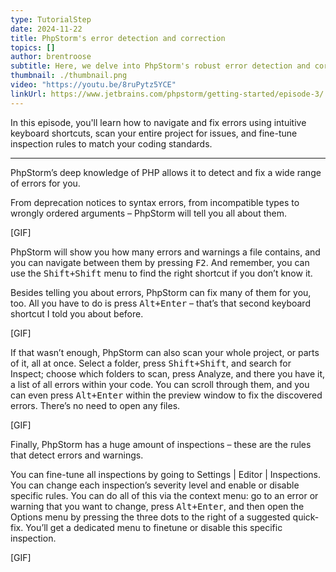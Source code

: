 ```yaml
---
type: TutorialStep
date: 2024-11-22
title: PhpStorm's error detection and correction
topics: []
author: brentroose
subtitle: Here, we delve into PhpStorm's robust error detection and correction capabilities.
thumbnail: ./thumbnail.png
video: "https://youtu.be/8ruPytz5YCE"
linkUrl: https://www.jetbrains.com/phpstorm/getting-started/episode-3/
---
```


In this episode, you'll learn how to navigate and fix errors using intuitive keyboard shortcuts, scan your entire project for issues, and fine-tune inspection rules to match your coding standards.

---

PhpStorm’s deep knowledge of PHP allows it to detect and fix a wide range of errors for you.

From deprecation notices to syntax errors, from incompatible types to wrongly ordered arguments – PhpStorm will tell you all about them.

[GIF]

PhpStorm will show you how many errors and warnings a file contains, and you can navigate between them by pressing <kbd>F2</kbd>. And remember, you can use the <kbd>Shift+Shift</kbd> menu to find the right shortcut if you don’t know it.

Besides telling you about errors, PhpStorm can fix many of them for you, too. All you have to do is press <kbd>Alt+Enter</kbd> – that’s that second keyboard shortcut I told you about before.

[GIF]

If that wasn’t enough, PhpStorm can also scan your whole project, or parts of it, all at once. Select a folder, press <kbd>Shift+Shift</kbd>, and search for Inspect; choose which folders to scan, press Analyze, and there you have it, a list of all errors within your code. You can scroll through them, and you can even press <kbd>Alt+Enter</kbd> within the preview window to fix the discovered errors. There’s no need to open any files.

[GIF]

Finally, PhpStorm has a huge amount of inspections – these are the rules that detect errors and warnings.

You can fine-tune all inspections by going to Settings | Editor | Inspections. You can change each inspection’s severity level and enable or disable specific rules. You can do all of this via the context menu: go to an error or warning that you want to change, press <kbd>Alt+Enter</kbd>, and then open the Options menu by pressing the three dots to the right of a suggested quick-fix. You’ll get a dedicated menu to finetune or disable this specific inspection.

[GIF]
